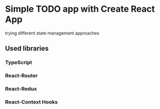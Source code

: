 # Simple TODO app with Create React App

trying different state management approaches


## Used libraries

### TypeScript
### React-Router
### React-Redux
### React-Context Hooks
